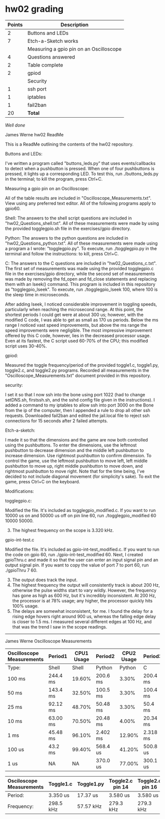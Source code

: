 # hw02 grading

| Points      | Description |
| ----------- | ----------- |
|  2 | Buttons and LEDs 
|  7 | Etch-a-Sketch works
|    | Measuring a gpio pin on an Oscilloscope 
|  4 | Questions answered
|  2 | Table complete
|  2 | gpiod
|    | Security
|  1 | ssh port
|  1 | iptables
|  1 | fail2ban
| 20 | **Total**

*Well done*

James Werne 
hw02 ReadMe

This is a ReadMe outlining the contents of the hw02 repository.



Buttons and LEDs: 

I've written a program called "buttons_leds.py" that uses events/callbacks to detect when a pushbutton is pressed. When one of four pushbuttons is pressed, it lights up a corresponding LED. To test this, run ./buttons_leds.py in the terminal; to kill the program, press Ctrl+C.



Measuring a gpio pin on an Oscilloscope: 

All of the table results are included in "Oscilloscope_Measurements.txt". View using any preferred text editor. All of the following programs apply to gpio60.

Shell:
The answers to the shell script questions are included in "hw02_Questions_shell.txt". All of these measurements were made by using the provided togglegpio.sh file in the exercises/gpio directory.

Python: 
The answers to the python questions are included in "hw02_Questions_python.txt". All of these measurements were made using a program a I wrote: "togglegpio.py". To execute, run ./togglegpio.py in the terminal and follow the instructions: to kill, press Ctrl+C.

C: 
The answers to the C questions are included in "hw02_Questions_c.txt". The first set of measurements was made using the provided togglegpio.c file in the exercises/gpio directory, while the second set of measurements was made by removing the fd_open and fd_close statements and replacing them with an lseek() command. This program is included in this repository as "togglegpio_lseek". To execute, run ./togglegpio_lseek 100, where 100 is the sleep time in microseconds.

After adding lseek, I noticed considerable improvement in toggling speeds, particularly when reaching the microsecond range. At this point, the shortest periods I could get were at about 300 us; however, with the modified C code, I was able to get as small as 170 us periods. Below the ms range I noticed vast speed improvements, but above the ms range the speed improvements were negligible. The most impressive improvement offered by this C code, however, lies in the decreased processor usage. Even at its fastest, the C script used 60-70% of the CPU; this modified script uses 30-40%.


gpiod: 

Measured the toggle frequency/period of the provided toggle1.c, toggle1.py, toggle2.c, and toggle2.py programs. Recorded all measurements in the "Oscilloscope_Measurements.txt" document provided in this repository.



security:

I set it so that I now ssh into the bone using port 1022 (had to change setDNS.sh, firstssh.sh, and the sshd config file given in the instructions).
I added a command to my iptables to allow ssh into port 3000 on the Bone from the ip of the computer, then I appended a rule to drop all other ssh requests.
Downloaded fail2ban and edited the jail.local file to reject ssh connections for 15 seconds after 2 failed attempts.



Etch-a-sketch: 

I made it so that the dimensions and the game are now both controlled using the pushbuttons. 
To enter the dimensions, use the leftmost pushbutton to decrease dimension and the middle left pushbutton to increase dimension. Use rightmost pushbutton to confirm dimension. To control the game, use the leftmost pushbutton to move left, left middle pushbutton to move up, right middle pushbutton to move down, and rightmost pushbutton to move right. 
Note that for the time being, I've decided to not include diagonal movement (for simplicity's sake). To exit the game, press Ctrl+C on the keyboard.



Modifications:

togglegpio.c: 

Modified the file. It's included as togglegpio_modified.c. If you want to run 10000 us on and 50000 us off on pin line 60, run ./togglegpio_modified 60 10000 50000.

3) The highest frequency on the scope is 3.320 kHz.

gpio-int-test.c 

Modified the file. It's included as gpio-int-test_modified.c. If you want to run the code on gpio 60, run ./gpio-int-test_modified 60. Next, I created gpioThru.c and made it so that the user can enter an input signal pin and an output signal pin. If you want to copy the value of port 7 to port 60, run ./gpioThru 7 60.

3) The output does track the input.
4) The highest frequency the output will consistently track is about 200 Hz, otherwise the pulse widths start to vary wildly. However, the frequency has gone as high as 600 Hz, but it's incredibly inconsistent. At 200 Hz, the processor is at 78% usage; any higher, the processor quickly hits 100% usage.
5) The delays are somewhat inconsistent, for me. I found the delay for a rising edge hovers right around 900 us, whereas the falling edge delay is closer to 1.5 ms. I measured several different edges at 100 Hz, and that was the trend I saw in the scope readings.


--------------------------------------------------------------------
James Werne
Oscilloscope Measurements

| Oscilloscope Measurements | Period1    | CPU1 Usage | Period2    | CPU2 Usage | Period3    | CPU3 Usage | Period4    | CPU4 Usage |
| :---                      | ---        | ---        | ---        | ---        | ---        | ---        | ---        | ---        |
| Type:                     | Shell      | Shell      | Python     | Python     | C          | C          | CModified  | CModified  |
| 100 ms                    | 244.4 ms   | 19.60%     | 200.6 ms   | 3.30%      | 200.4 ms   | 3.30%      | 200.2 ms   | 2.60%      |
| 50 ms                     | 143.4 ms   | 32.50%     | 100.5 ms   | 3.30%      | 100.4 ms   | 3.30%      | 100.2 ms   | 2.60%      |
| 25 ms                     | 92.12 ms   | 48.70%     | 50.48 ms   | 3.30%      | 50.4 ms    | 3.90%      | 50.24 ms   | 2.60%      |
| 10 ms                     | 63.00 ms   | 70.50%     | 20.48 ms   | 4.00%      | 20.34 ms   | 4.60%      | 20.18 ms   | 3.30%      |
| 1 ms                      | 45.48 ms   | 96.10%     | 2.402 ms   | 12.90%     | 2.318 ms   | 13.50%     | 2.182 ms   | 3.40%      |
| 100 us                    | 43.2 ms    | 99.40%     | 568.4 us   | 41.20%     | 500.8 us   | 40.70%     | 375.8 us   | 16.30%     |
| 1 us                      | NA         | NA         | 370.0 us   | 77.00%     | 300.1 us   | 61.90%     | 178.5 us   | 33.90%     |


| Osciloscope Measurements | Toggle1.c        | Toggle1.py        | Toggle2.c pin 14 | Toggle2.c pin 16 | Toggle2.py pin 14 | Toggle2.py pin 16 |
| :---                     | ---              | ---               | ---              | ---              | ---               | ---               |
| Period:                  | 3.350 us         | 17.37 us          | 3.580 us         | 3.580 us         | 17.90 us          | 17.90 us          |
| Frequency:               | 298.5 kHz        | 57.57 kHz         | 279.3 kHz        | 279.3 kHz        | 55.87 kHz         | 55.87 kHz         |

